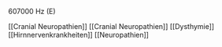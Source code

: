 607000 Hz (E)

[[Cranial Neuropathien]]
[[Cranial Neuropathien]]
[[Dysthymie]]
[[Hirnnervenkrankheiten]]
[[Neuropathien]]